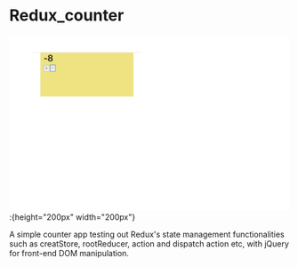 # Redux_counter

![test image size](https://github.com/HarveyYifanLi/Redux_counter/blob/master/Screen%20Shot%202019-12-19%20at%203.48.40%20PM.png):{height="200px" width="200px"}

A simple counter app testing out Redux's state management functionalities such as 
creatStore, rootReducer, action and dispatch action etc, with jQuery for front-end DOM manipulation.
